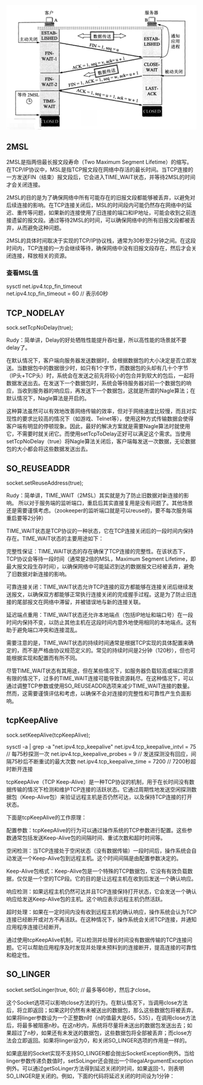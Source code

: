 
![四次挥手.png](四次挥手.png)

## 2MSL
2MSL是指两倍最长报文段寿命（Two Maximum Segment Lifetime）的缩写。在TCP/IP协议中，MSL是指TCP报文段在网络中存活的最长时间。当TCP连接的一方发送FIN（结束）报文段后，它会进入TIME_WAIT状态，并等待2MSL的时间才会关闭连接。

2MSL的目的是为了确保网络中所有可能存在的旧报文段都能够被丢弃，以避免对后续连接的影响。在TCP连接关闭后，MSL的时间段内可能仍然存在网络中的延迟、重传等问题，如果新的连接使用了旧连接的端口和IP地址，可能会收到之前连接遗留的报文段。通过等待2MSL的时间，可以确保网络中的所有旧报文段都被丢弃，从而避免这种问题。

2MSL的具体时间取决于实现的TCP/IP协议栈，通常为30秒至2分钟之间。在这段时间内，TCP连接的一方会继续等待，确保网络中没有旧报文段存在，然后才会关闭连接，释放相关的资源。

### 查看MSL值
sysctl net.ipv4.tcp_fin_timeout  
net.ipv4.tcp_fin_timeout = 60 // 表示60秒

## TCP_NODELAY
sock.setTcpNoDelay(true);  

Rudy：简单讲，Delay的好处牺牲性能提升吞吐量，所以高性能的场景就不要delay了。

在默认情况下，客户端向服务器发送数据时，会根据数据包的大小决定是否立即发送。当数据包中的数据很少时，如只有1个字节，而数据包的头却有几十个字节（IP头+TCP头）时，系统会在发送之前先将较小的包合并到软大的包后，一起将数据发送出去。在发送下一个数据包时，系统会等待服务器对前一个数据包的响应，当收到服务器的响应后，再发送下一个数据包，这就是所谓的Nagle算法；在默认情况下，Nagle算法是开启的。

这种算法虽然可以有效地改善网络传输的效率，但对于网络速度比较慢，而且对实现性的要求比较高的情况下（如游戏、Telnet等），使用这种方式传输数据会使得客户端有明显的停顿现象。因此，最好的解决方案就是需要Nagle算法时就使用它，不需要时就关闭它。而使用setTcpToDelay正好可以满足这个需求。当使用setTcpNoDelay（true）将Nagle算法关闭后，客户端每发送一次数据，无论数据包的大小都会将这些数据发送出去。

## SO_REUSEADDR
socket.setReuseAddress(true); 

Rudy：简单讲，TIME_WAIT（2MSL）其实就是为了防止旧数据对新连接的影响。
所以对于服务端的监听端口，重启后其实直接复用是没有问题了。其他场景还是需要谨慎考虑。（zookeeper的监听端口就是可以reuse的，要不每次服务端重启要等2分钟）

TIME_WAIT状态是TCP协议的一种状态，它在TCP连接关闭后的一段时间内保持存在。TIME_WAIT状态的主要用途如下：

完整性保证：TIME_WAIT状态的存在确保了TCP连接的完整性。在该状态下，TCP协议会等待一段时间（通常是2倍的MSL，Maximum Segment Lifetime，即最大报文段生存时间），以确保网络中可能延迟到达的数据报文已经被丢弃，避免了旧数据对新连接的影响。

可靠连接关闭：TIME_WAIT状态允许TCP连接的双方都能够在连接关闭后继续发送报文，以确保双方都能够正常执行连接关闭的完成握手过程。这是为了防止旧连接的尾部报文在网络中滞留，并被错误地与新的连接关联。

延迟端点重用：TIME_WAIT状态还允许本地端点（包括IP地址和端口号）在一段时间内保持不变，以防止其他主机在这段时间内意外地使用相同的本地端点。这有助于避免端口冲突和连接混乱。

需要注意的是，TIME_WAIT状态的持续时间通常是根据TCP实现的具体配置来确定的，而不是严格由协议规范定义的。常见的持续时间是2分钟（120秒），但也可能根据实现和配置而有所不同。

尽管TIME_WAIT状态有其用途，但在某些情况下，如服务器负载较高或端口资源有限的情况下，过多的TIME_WAIT连接可能导致资源耗尽。在这种情况下，可以通过调整TCP参数或使用SO_REUSEADDR选项来减少TIME_WAIT连接的数量。然而，这需要谨慎评估和考虑，以确保不会对连接的完整性和可靠性产生负面影响。

## tcpKeepAlive
sock.setKeepAlive(tcpKeepAlive);

sysctl -a | grep -a "net.ipv4.tcp_keepalive"
net.ipv4.tcp_keepalive_intvl = 75 // 每75秒探测一次
net.ipv4.tcp_keepalive_probes = 9 // 发送探测没有回应，间隔75秒后不断重试的最大次数
net.ipv4.tcp_keepalive_time = 7200 // 7200秒超时断开连接

tcpKeepAlive（TCP Keep-Alive）是一种TCP协议的机制，用于在长时间没有数据传输的情况下检测和维护TCP连接的活跃状态。它通过周期性地发送空闲探测数据包（Keep-Alive包）来验证远程主机是否仍然可达，以及保持TCP连接的打开状态。

下面是tcpKeepAlive的工作原理：

配置参数：tcpKeepAlive的行为可以通过操作系统的TCP参数进行配置。这些参数通常包括发送Keep-Alive包的间隔时间、重试次数和超时时间等。

空闲检测：当TCP连接处于空闲状态（没有数据传输）一段时间后，操作系统会自动发送一个Keep-Alive包到远程主机。这个时间间隔是由配置参数决定的。

Keep-Alive包格式：Keep-Alive包是一个特殊的TCP数据包，它没有有效负载数据，仅仅是一个空的TCP段。它的目的是让远程主机在收到后发送一个确认响应。

响应检测：如果远程主机仍然可达并且TCP连接保持打开状态，它会发送一个确认响应给发送Keep-Alive包的主机。这个响应表示远程主机仍然活跃。

超时处理：如果在一定时间内没有收到远程主机的确认响应，操作系统会认为TCP连接已经断开或对方不再活跃。在这种情况下，操作系统会关闭TCP连接，并通知应用程序连接已经断开。

通过使用tcpKeepAlive机制，可以检测并处理长时间没有数据传输的TCP连接问题。它可以帮助应用程序及时发现并处理未预料到的连接断开，提高连接的可靠性和稳定性。

## SO_LINGER
socket.setSoLinger(true, 60); // 最多等60秒，然后才close。

这个Socket选项可以影响close方法的行为。在默认情况下，当调用close方法后，将立即返回；如果这时仍然有未被送出的数据包，那么这些数据包将被丢弃。如果将linger参数设为一个正整数n时（n的值最大是65，535），在调用close方法后，将最多被阻塞n秒。在这n秒内，系统将尽量将未送出的数据包发送出去；如果超过了n秒，如果还有未发送的数据包，这些数据包将全部被丢弃；而close方法会立即返回。如果将linger设为0，和关闭SO_LINGER选项的作用是一样的。

如果底层的Socket实现不支持SO_LINGER都会抛出SocketException例外。当给linger参数传递负数值时，setSoLinger还会抛出一个IllegalArgumentException例外。可以通过getSoLinger方法得到延迟关闭的时间，如果返回-1，则表明SO_LINGER是关闭的。例如，下面的代码将延迟关闭的时间设为1分钟：